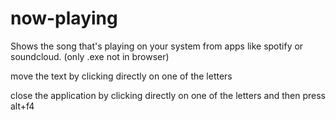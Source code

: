 # now-playing
Shows the song that's playing on your system from apps like spotify or soundcloud. (only .exe not in browser)


move the text by clicking directly on one of the letters

close the application by clicking directly on one of the letters and then press alt+f4
